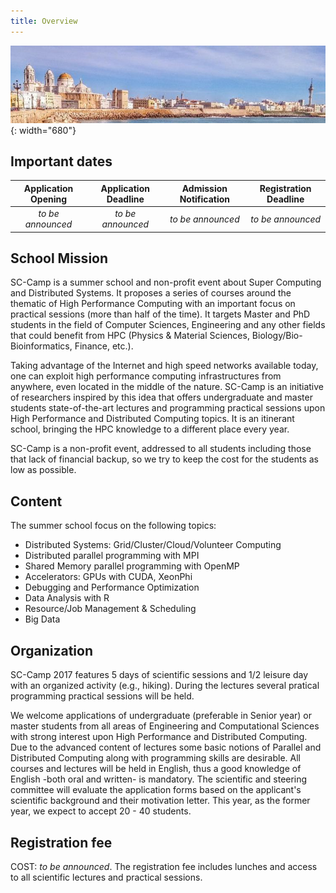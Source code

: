 ```yaml
---
title: Overview
---
```



![Cadiz](images/cadiz/cadiz.jpg){: width="680"}

## Important dates



|    Application Opening   |     Application Deadline    |   Admission Notification    |   Registration Deadline  |
|:------------------------:|:---------------------------:|:---------------------------:|:------------------------:|
| *to be announced*        | *to be announced*           | *to be announced*           | *to be announced*        |


## School Mission

SC-Camp is a summer school and non-profit event about Super Computing and Distributed Systems. It proposes a series of courses around the thematic of High Performance Computing with an important focus on practical sessions (more than half of the time). It targets Master and PhD students in the field of Computer Sciences, Engineering and any other fields that could benefit from HPC (Physics & Material Sciences, Biology/Bio-Bioinformatics, Finance, etc.). 


Taking advantage of the Internet and high speed networks available today, one can exploit high performance computing infrastructures from anywhere, even located in the middle of the nature. SC-Camp is an initiative of researchers inspired by this idea that offers undergraduate and master students state-of-the-art lectures and programming practical sessions upon High Performance and Distributed Computing topics. It is an itinerant school, bringing the HPC knowledge to a different place every year.

SC-Camp is a non-profit event, addressed to all students including those that lack of financial backup, so we try to keep the cost for the students as low as possible.
 

## Content

The summer school focus on the following topics:

- Distributed Systems: Grid/Cluster/Cloud/Volunteer Computing
- Distributed parallel programming with MPI
- Shared Memory parallel programming with OpenMP
- Accelerators: GPUs with CUDA, XeonPhi
- Debugging and Performance Optimization
- Data Analysis with R
- Resource/Job Management & Scheduling
- Big Data


## Organization

SC-Camp 2017 features 5 days of scientific sessions and 1/2 leisure day with an organized activity (e.g., hiking). During the lectures several pratical programming practical sessions will be held.

We welcome applications of undergraduate (preferable in Senior year) or master students from all areas of Engineering and Computational Sciences with strong interest upon High Performance and Distributed Computing. Due to the advanced content of lectures some basic notions of Parallel and Distributed Computing along with programming skills are desirable. All courses and lectures will be held in English, thus a good knowledge of English -both oral and written- is mandatory. The scientific and steering committee will evaluate the application forms based on the applicant's scientific background and their motivation letter. This year, as the former year, we expect to accept 20 - 40 students.


## Registration fee

COST: *to be announced*. The registration fee includes lunches and access to all scientific lectures and practical sessions.




